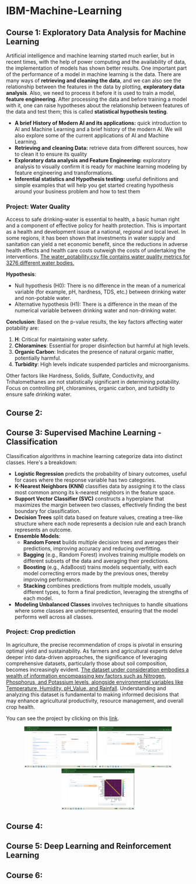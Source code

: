 # IBM-Machine-Learning

## Course 1: Exploratory Data Analysis for Machine Learning

Artificial intelligence and machine learning started much earlier, but in recent times, with the help of power computing and the availability of data, the implementation of models has shown better results. One important part of the performance of a model in machine learning is the data. There are many ways of **retrieving and cleaning the data**, and we can also see the relationship between the features in the data by plotting, **exploratory data analysis**. Also, we need to process it before it is used to train a model, **feature engineering**. After processing the data and before training a model with it, one can raise hypotheses about the relationship between features of the data and test them; this is called **statistical hypothesis testing**. 

* **A brief History of Modern AI and its applications:** quick introduction to AI and Machine Learning and a brief history of the modern AI. We will also explore some of the current applications of AI and Machine Learning.
* **Retrieving and cleaning Data:** retrieve data from different sources, how to clean it to ensure its quality
* **Exploratory data analysis and Feature Engineering:** exploratory analysis to visually confirm it is ready for machine learning modeling by feature engineering and transformations.
* **Inferential statistics and Hypothesis testing:** useful definitions and simple examples that will help you get started creating hypothesis around your business problem and how to test them

### Project: Water Quality

Access to safe drinking-water is essential to health, a basic human right and a component of effective policy for health protection. This is important as a health and development issue at a national, regional and local level. In some regions, it has been shown that investments in water supply and sanitation can yield a net economic benefit, since the reductions in adverse health effects and health care costs outweigh the costs of undertaking the interventions.
[The water_potability.csv file contains water quality metrics for 3276 different water bodies.](https://www.kaggle.com/datasets/adityakadiwal/water-potability)

**Hypothesis**:
* Null hypothesis (H0): There is no difference in the mean of a numerical variable (for example, pH, hardness, TDS, etc.) between drinking water and non-potable water.
* Alternative hypothesis (H1): There is a difference in the mean of the numerical variable between drinking water and non-drinking water.

**Conclusion**: Based on the p-value results, the key factors affecting water potability are:

1. **H**: Critical for maintaining water safety.
2. **Chloramines**: Essential for proper disinfection but harmful at high levels.
3. **Organic Carbon**: Indicates the presence of natural organic matter, potentially harmful.
4. **Turbidity**: High levels indicate suspended particles and microorganisms.

Other factors like Hardness, Solids, Sulfate, Conductivity, and Trihalomethanes are not statistically significant in determining potability. Focus on controlling pH, chloramines, organic carbon, and turbidity to ensure safe drinking water.

## Course 2:
## Course 3: Supervised Machine Learning - Classification
Classification algorithms in machine learning categorize data into distinct classes. Here's a breakdown:
- **Logistic Regression** predicts the probability of binary outcomes, useful for cases where the response variable has two categories.
- **K-Nearest Neighbors (KNN)** classifies data by assigning it to the class most common among its k-nearest neighbors in the feature space.
- **Support Vector Classifier (SVC)** constructs a hyperplane that maximizes the margin between two classes, effectively finding the best boundary for classification.
- **Decision Trees** split data based on feature values, creating a tree-like structure where each node represents a decision rule and each branch represents an outcome.
- **Ensemble Models**:
  - **Random Forest** builds multiple decision trees and averages their predictions, improving accuracy and reducing overfitting.
  - **Bagging** (e.g., Random Forest) involves training multiple models on different subsets of the data and averaging their predictions.
  - **Boosting** (e.g., AdaBoost) trains models sequentially, with each model correcting errors made by the previous ones, thereby improving performance.
  - **Stacking** combines predictions from multiple models, usually different types, to form a final prediction, leveraging the strengths of each model.
- **Modeling Unbalanced Classes** involves techniques to handle situations where some classes are underrepresented, ensuring that the model performs well across all classes.

### Project: Crop prediction
In agriculture, the precise recommendation of crops is pivotal in ensuring optimal yield and sustainability. As farmers and agricultural experts delve deeper into data-driven approaches, the significance of leveraging comprehensive datasets, particularly those about soil composition, becomes increasingly evident. [The dataset under consideration embodies a wealth of information encompassing key factors such as Nitrogen, Phosphorus, and Potassium levels, alongside environmental variables like Temperature, Humidity, pH_Value, and Rainfall](https://www.kaggle.com/datasets/varshitanalluri/crop-recommendation-dataset). Understanding and analyzing this dataset is fundamental to making informed decisions that may enhance agricultural productivity, resource management, and overall crop health.

You can see the project by clicking on this [link](https://github.com/galois1915/IBM-Machine-Learning/tree/main/Supervised-Classification/project).
<p style="text-align: center;">
  <img src="./Supervised-Classification/project/images/crop_prediction.png" width="200" />
  <img src="./Supervised-Classification/project/images/feature_importance.png" width="200" /> 
  <img src="./Supervised-Classification/project/images/confusion_matrix.png" width="200" />
</p>

## Course 4:
## Course 5: Deep Learning and Reinforcement Learning
## Course 6: